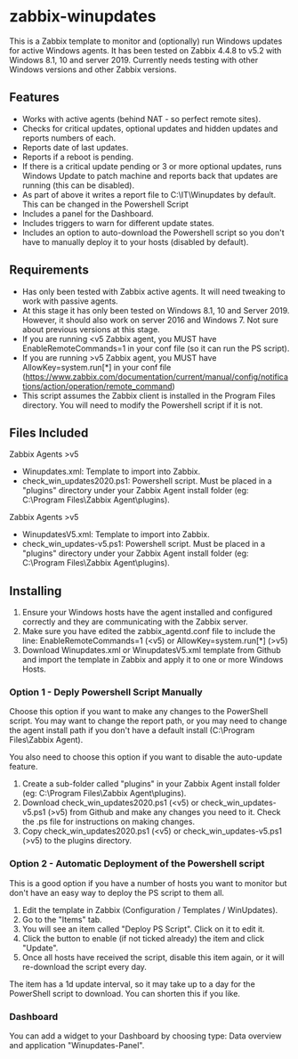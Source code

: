 # zabbix-winupdates

This is a Zabbix template to monitor and (optionally) run Windows updates for active Windows agents. It has been tested on Zabbix 4.4.8 to v5.2 with Windows 8.1, 10 and server 2019. Currently needs testing with other Windows versions and other Zabbix versions.

## Features

- Works with active agents (behind NAT - so perfect remote sites).
- Checks for critical updates, optional updates and hidden updates and reports numbers of each.
- Reports date of last updates.
- Reports if a reboot is pending.
- If there is a critical update pending or 3 or more optional updates, runs Windows Update to patch machine and reports back that updates are running (this can be disabled).
- As part of above it writes a report file to C:\IT\Winupdates by default. This can be changed in the Powershell Script
- Includes a panel for the Dashboard.
- Includes triggers to warn for different update states.
- Includes an option to auto-download the Powershell script so you don't have to manually deploy it to your hosts (disabled by default).


## Requirements

- Has only been tested with Zabbix active agents. It will need tweaking to work with passive agents.
- At this stage it has only been tested on Windows 8.1, 10 and Server 2019. However, it should also work on server 2016 and Windows 7. Not sure about previous versions at this stage.
- If you are running <v5 Zabbix agent, you MUST have EnableRemoteCommands=1 in your conf file (so it can run the PS script).
- If you are running >v5 Zabbix agent, you MUST have AllowKey=system.run[*] in your conf file (https://www.zabbix.com/documentation/current/manual/config/notifications/action/operation/remote_command)
- This script assumes the Zabbix client is installed in the Program Files directory. You will need to modify the Powershell script if it is not.

## Files Included

Zabbix Agents >v5
- Winupdates.xml: Template to import into Zabbix.
- check_win_updates2020.ps1: Powershell script. Must be placed in a "plugins" directory under your Zabbix Agent install folder (eg: C:\Program Files\Zabbix Agent\plugins).

Zabbix Agents >v5
- WinupdatesV5.xml: Template to import into Zabbix.
- check_win_updates-v5.ps1: Powershell script. Must be placed in a "plugins" directory under your Zabbix Agent install folder (eg: C:\Program Files\Zabbix Agent\plugins).

## Installing

1. Ensure your Windows hosts have the agent installed and configured correctly and they are communicating with the Zabbix server.
2. Make sure you have edited the zabbix_agentd.conf file to include the line: EnableRemoteCommands=1 (<v5) or AllowKey=system.run[*] (>v5)
3. Download Winupdates.xml or WinupdatesV5.xml template from Github and import the template in Zabbix and apply it to one or more Windows Hosts.

### Option 1 - Deply Powershell Script Manually

Choose this option if you want to make any changes to the PowerShell script. You may want to change the report path, or you may need to change the agent install path if you don't have a default install (C:\Program Files\Zabbix Agent).

You also need to choose this option if you want to disable the auto-update feature.

1. Create a sub-folder called "plugins" in your Zabbix Agent install folder (eg: C:\Program Files\Zabbix Agent\plugins).
2. Download check_win_updates2020.ps1 (<v5) or check_win_updates-v5.ps1 (>v5) from Github and make any changes you need to it. Check the .ps file for instructions on making changes.
3. Copy check_win_updates2020.ps1 (<v5) or check_win_updates-v5.ps1 (>v5) to the plugins directory.

### Option 2 - Automatic Deployment of the Powershell script

This is a good option if you have a number of hosts you want to monitor but don't have an easy way to deploy the PS script to them all.

1. Edit the template in Zabbix (Configuration / Templates / WinUpdates).
2. Go to the "Items" tab.
3. You will see an item called "Deploy PS Script". Click on it to edit it.
4. Click the button to enable (if not ticked already) the item and click "Update".
5. Once all hosts have received the script, disable this item again, or it will re-download the script every day.

The item has a 1d update interval, so it may take up to a day for the PowerShell script to download. You can shorten this if you like.

### Dashboard

You can add a widget to your Dashboard by choosing type: Data overview and application "Winupdates-Panel".
